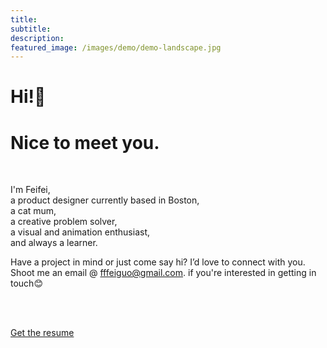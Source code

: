 ```yaml
---
title: 
subtitle: 
description: 
featured_image: /images/demo/demo-landscape.jpg
---
```


<h1>Hi!👋</h1>
<h1>Nice to meet you.</h1>

<br>

I'm Feifei, <br>
a product designer currently based in Boston,<br>
a cat mum,<br>
a creative problem solver,<br>
a visual and animation enthusiast,<br>
and always a learner.<br>

Have a project in mind or just come say hi? I’d love to connect with you. Shoot me an email @ [fffeiguo@gmail.com](mailto:fffeiguo@gmail.com). if you're interested in getting in touch😊

<br/><br/>

<a href="CV.pdf" class="button button--large" target="_blank">Get the resume</a>